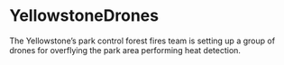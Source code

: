 # YellowstoneDrones
The Yellowstone’s park control forest fires team is setting up a group of drones for overflying the park area performing heat detection.

